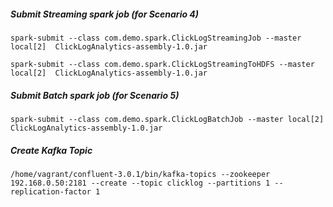 ##### Submit Streaming spark job (for Scenario 4)

`spark-submit --class com.demo.spark.ClickLogStreamingJob --master local[2]  ClickLogAnalytics-assembly-1.0.jar`

`spark-submit --class com.demo.spark.ClickLogStreamingToHDFS --master local[2]  ClickLogAnalytics-assembly-1.0.jar`

##### Submit Batch spark job (for Scenario 5)
`spark-submit --class com.demo.spark.ClickLogBatchJob --master local[2]  ClickLogAnalytics-assembly-1.0.jar`

##### Create Kafka Topic
`/home/vagrant/confluent-3.0.1/bin/kafka-topics --zookeeper 192.168.0.50:2181 --create --topic clicklog --partitions 1 --replication-factor 1`